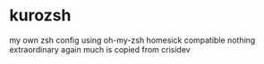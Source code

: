 kurozsh
=======
my own zsh config using oh-my-zsh homesick compatible nothing extraordinary again much is copied from crisidev
